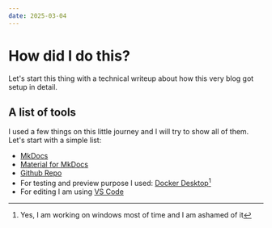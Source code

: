 ```yaml
---
date: 2025-03-04
---
```


# How did I do this?

Let's start this thing with a technical writeup about how this very blog got setup in detail.

## A list of tools

I used a few things on this little journey and I will try to show all of them. Let's start with a simple list:

- [MkDocs](https://www.mkdocs.org/user-guide/deploying-your-docs/)
- [Material for MkDocs](https://github.com/squidfunk/mkdocs-material)
- [Github Repo](https://github.com/neuromancer10/blog)
- For testing and preview purpose I used: [Docker Desktop](https://www.docker.com/products/docker-desktop/)[^1]
- For editing I am using [VS Code](https://code.visualstudio.com)

[^1]: Yes, I am working on windows most of time and I am ashamed of it

